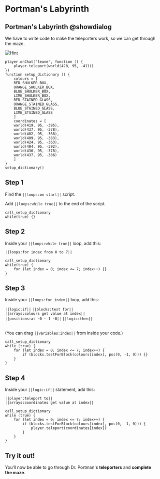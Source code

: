 # Portman's Labyrinth

## Portman's Labyrinth @showdialog

We have to write code to make the teleporters work, so we can get through the maze.

![Hint](https://raw.githubusercontent.com/amg-12/pxt-tutorial/main/docs/static/hint.png)

```template
player.onChat("leave", function () {
    player.teleport(world(420, 95, -411))
})
function setup_dictionary () {
    colours = [
    RED_SHULKER_BOX,
    ORANGE_SHULKER_BOX,
    BLUE_SHULKER_BOX,
    LIME_SHULKER_BOX,
    RED_STAINED_GLASS,
    ORANGE_STAINED_GLASS,
    BLUE_STAINED_GLASS,
    LIME_STAINED_GLASS
    ]
    coordinates = [
    world(419, 95, -395),
    world(437, 95, -378),
    world(402, 95, -368),
    world(409, 95, -383),
    world(424, 95, -363),
    world(404, 95, -392),
    world(436, 95, -378),
    world(437, 95, -386)
    ]
}
setup_dictionary()
```

## Step 1

Find the ``||loops:on start||`` script. <br>

Add ``||loops:while true||`` to the end of the script.

```blocks
call_setup_dictionary
while(true) {}
```

## Step 2

Inside your ``||loops:while true||`` loop, add this: <br>

``||loops:for index from 0 to 7||``

```blocks
call_setup_dictionary
while(true) {
    for (let index = 0; index <= 7; index++) {}
}
```

## Step 3

Inside your ``||loops:for index||`` loop, add this: <br>

``||logic:if||`` ``||blocks:test for||`` <br>
``||arrays:colours get value at index||`` <br>
``||positions:at ~0 ~-1 ~0||`` ``||logic:then||`` <br> <br>

(You can drag ``||variables:index||`` from inside your code.)

```blocks
call_setup_dictionary
while (true) {
    for (let index = 0; index <= 7; index++) {
        if (blocks.testForBlock(colours[index], pos(0, -1, 0))) {}
    }
}
```

## Step 4

Inside your ``||logic:if||`` statement, add this:

``||player:teleport to||`` <br>
``||arrays:coordinates get value at index||``

```blocks
call_setup_dictionary
while (true) {
    for (let index = 0; index <= 7; index++) {
        if (blocks.testForBlock(colours[index], pos(0, -1, 0))) {
            player.teleport(coordinates[index])
        }
    }
}
```

## Try it out!

You'll now be able to go through Dr. Portman's **teleporters** and **complete the maze**.